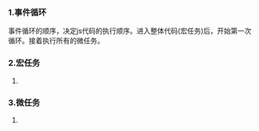 ### 1.事件循环

事件循环的顺序，决定js代码的执行顺序。进入整体代码(宏任务)后，开始第一次循环。接着执行所有的微任务。

### 2.宏任务

1. 

### 3.微任务

1. 



